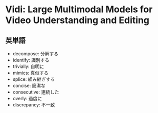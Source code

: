 # Vidi: Large Multimodal Models for Video Understanding and Editing

## 英単語
- decompose: 分解する
- identify: 識別する
- trivially: 自明に
- mimics: 真似する
- splice: 組み継ぎする
- concise: 簡潔な
- consecutive: 連続した
- overly: 過度に
- discrepancy: 不一致